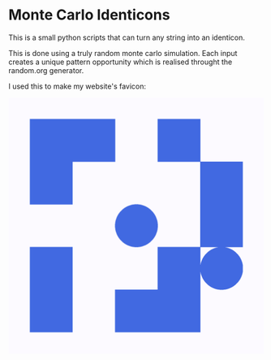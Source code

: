# Monte Carlo Identicons

This is a small python scripts that can turn any string into an identicon.

This is done using a truly random monte carlo simulation. Each input creates a unique pattern opportunity which is realised throught the random.org generator.


I used this to make my website's favicon:

![](img.png)